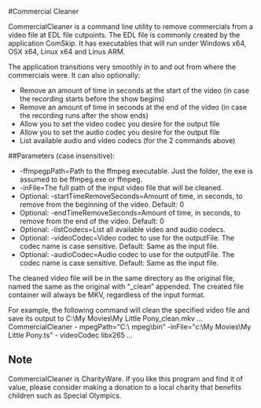 #Commercial Cleaner 

CommercialCleaner is a command line utility to remove commercials from a video file at EDL file cutpoints. The EDL file is commonly created by the application ComSkip. It has executables that will run under Windows x64, OSX x64, Linux x64 and Linus ARM. 

The application transitions very smoothly in to and out from where the commercials were. It can also optionally: 

- Remove an amount of time in seconds at the start of the video (in case the recording starts before the show begins) 
- Remove an amount of time in seconds at the end of the video (in case the recording runs after the show ends) 
- Allow you to set the video codec you desire for the output file 
- Allow you to set the audio codec you desire for the output file 
- List available audio and video codecs (for the 2 commands above) 

##Parameters (case insensitive): 

- -ffmpegpPath=Path to the ffmpeg executable.  Just the folder, the exe is assumed to be ffmpeg.exe or ffmpeg.
- -inFile=The full path of the input video file that will be cleaned. 
- Optional: -startTimeRemoveSeconds=Amount of time, in seconds, to remove from the beginning of the video. Default: 0 
- Optional: -endTimeRemoveSeconds=Amount of time, in seconds, to remove from the end of the video. Default: 0 
- Optional: -listCodecs=List all available video and audio codecs. 
- Optional: -videoCodec=Video codec to use for the outputFile. The codec name is case sensitive. Default: Same as the input file. 
- Optional: -audioCodec=Audio codec to use for the outputFile. The codec name is case sensitive. Default: Same as the input file. 

The cleaned video file will be in the same directory as the original file, named the same as the original with “\_clean” appended.  The created file container will always be MKV, regardless of the input format. 

For example, the following command will clean the specified video file and save its output to   C:\\My Movies\\My Little Pony\_clean.mkv 
...
CommercialCleaner -  mpegPath="C:\  mpeg\bin” -inFile="c:\\My Movies\\My Little Pony.ts" - videoCodec libx265 
...

## Note
CommercialCleaner is CharityWare. If you like this program and find it of value, please consider making a donation to a local charity that benefits children such as Special Olympics. 
